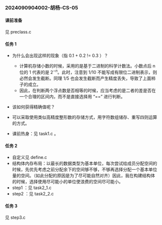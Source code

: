 ### 2024090904002-胡杨-CS-05 

#### 课前准备

见 preclass.c

#### 任务 1

- 为什么会出现这样的现象（指 0.1 + 0.2 != 0.3 ）？
  - 计算机存储小数的时候，采用的是基于二进制的科学计数法。小数点后 n 位的 1 代表的是 $2^{-n}$。此时，注意到 $1/10$ 不能写成有限位二进制表示，则必然会发生截断。同理 $1/5$ 也会发生截断而产生精度丢失，导致了上面柿子的成立。
  - 因此，在判断两个浮点数是否相等的时候，应当考虑的是二者的差是否在一个合理的区间内，而不是直接选择用 “==” 进行判断。
-  该如何获得精确值呢？
  - 可以采取使用类似高精度整形数的存储方式，用字符数组储存、重写四则运算的方式。

- 课前热身：见 task1.c 。

#### 任务 2

- 自定义见 define.c 
- 结构体内存布局：以最长的数据类型为基本单位，每次尝试给成员分配空间的时候，先优先考虑之前分配余下的空间够不够，不够再选择分配一个基本单位量的空间。（如此分配的原因是为了尽可能自然对齐）因此，我在构建结构体的时候，选择使用尽可能小的单位使浪费的空间尽可能小。
- step1 ：见 task2_1.c
- step2 ：见 task2_2.c

#### 任务 3 

见 step3.c

